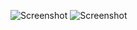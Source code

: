![Screenshot](https://github.com/cgarcia2097/8-Pack/blob/master/Ver%201.1/plates/views/04%20-%20Keycaps/IMG_2167.JPG)
![Screenshot](https://github.com/cgarcia2097/8-Pack/blob/master/Ver%201.1/plates/views/04%20-%20Keycaps/IMG_2168.JPG)
